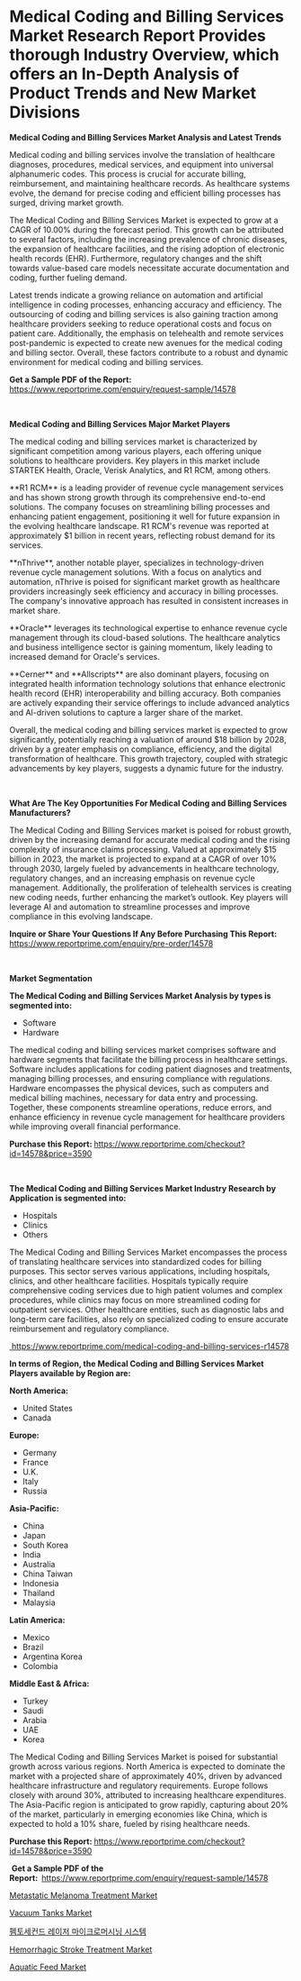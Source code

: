 <p><h1>Medical Coding and Billing Services Market Research Report Provides thorough Industry Overview, which offers an In-Depth Analysis of Product Trends and New Market Divisions</h1></p><p><strong>Medical Coding and Billing Services Market Analysis and Latest Trends</strong></p>
<p><p>Medical coding and billing services involve the translation of healthcare diagnoses, procedures, medical services, and equipment into universal alphanumeric codes. This process is crucial for accurate billing, reimbursement, and maintaining healthcare records. As healthcare systems evolve, the demand for precise coding and efficient billing processes has surged, driving market growth.</p><p>The Medical Coding and Billing Services Market is expected to grow at a CAGR of 10.00% during the forecast period. This growth can be attributed to several factors, including the increasing prevalence of chronic diseases, the expansion of healthcare facilities, and the rising adoption of electronic health records (EHR). Furthermore, regulatory changes and the shift towards value-based care models necessitate accurate documentation and coding, further fueling demand.</p><p>Latest trends indicate a growing reliance on automation and artificial intelligence in coding processes, enhancing accuracy and efficiency. The outsourcing of coding and billing services is also gaining traction among healthcare providers seeking to reduce operational costs and focus on patient care. Additionally, the emphasis on telehealth and remote services post-pandemic is expected to create new avenues for the medical coding and billing sector. Overall, these factors contribute to a robust and dynamic environment for medical coding and billing services.</p></p>
<p><strong>Get a Sample PDF of the Report:&nbsp;</strong> <a href="https://www.reportprime.com/enquiry/request-sample/14578">https://www.reportprime.com/enquiry/request-sample/14578</a></p>
<p>&nbsp;</p>
<p><strong>Medical Coding and Billing Services Major Market Players</strong></p>
<p><p>The medical coding and billing services market is characterized by significant competition among various players, each offering unique solutions to healthcare providers. Key players in this market include STARTEK Health, Oracle, Verisk Analytics, and R1 RCM, among others.</p><p>**R1 RCM** is a leading provider of revenue cycle management services and has shown strong growth through its comprehensive end-to-end solutions. The company focuses on streamlining billing processes and enhancing patient engagement, positioning it well for future expansion in the evolving healthcare landscape. R1 RCM's revenue was reported at approximately $1 billion in recent years, reflecting robust demand for its services.</p><p>**nThrive**, another notable player, specializes in technology-driven revenue cycle management solutions. With a focus on analytics and automation, nThrive is poised for significant market growth as healthcare providers increasingly seek efficiency and accuracy in billing processes. The company's innovative approach has resulted in consistent increases in market share.</p><p>**Oracle** leverages its technological expertise to enhance revenue cycle management through its cloud-based solutions. The healthcare analytics and business intelligence sector is gaining momentum, likely leading to increased demand for Oracle's services. </p><p>**Cerner** and **Allscripts** are also dominant players, focusing on integrated health information technology solutions that enhance electronic health record (EHR) interoperability and billing accuracy. Both companies are actively expanding their service offerings to include advanced analytics and AI-driven solutions to capture a larger share of the market.</p><p>Overall, the medical coding and billing services market is expected to grow significantly, potentially reaching a valuation of around $18 billion by 2028, driven by a greater emphasis on compliance, efficiency, and the digital transformation of healthcare. This growth trajectory, coupled with strategic advancements by key players, suggests a dynamic future for the industry.</p></p>
<p>&nbsp;</p>
<p><strong>What Are The Key Opportunities For Medical Coding and Billing Services Manufacturers?</strong></p>
<p><p>The Medical Coding and Billing Services market is poised for robust growth, driven by the increasing demand for accurate medical coding and the rising complexity of insurance claims processing. Valued at approximately $15 billion in 2023, the market is projected to expand at a CAGR of over 10% through 2030, largely fueled by advancements in healthcare technology, regulatory changes, and an increasing emphasis on revenue cycle management. Additionally, the proliferation of telehealth services is creating new coding needs, further enhancing the market’s outlook. Key players will leverage AI and automation to streamline processes and improve compliance in this evolving landscape.</p></p>
<p><strong>Inquire or Share Your Questions If Any Before Purchasing This Report:</strong> <a href="https://www.reportprime.com/enquiry/pre-order/14578">https://www.reportprime.com/enquiry/pre-order/14578</a></p>
<p>&nbsp;</p>
<p><strong>Market Segmentation</strong></p>
<p><strong>The Medical Coding and Billing Services Market Analysis by types is segmented into:</strong></p>
<p><ul><li>Software</li><li>Hardware</li></ul></p>
<p><p>The medical coding and billing services market comprises software and hardware segments that facilitate the billing process in healthcare settings. Software includes applications for coding patient diagnoses and treatments, managing billing processes, and ensuring compliance with regulations. Hardware encompasses the physical devices, such as computers and medical billing machines, necessary for data entry and processing. Together, these components streamline operations, reduce errors, and enhance efficiency in revenue cycle management for healthcare providers while improving overall financial performance.</p></p>
<p><strong>Purchase this Report:&nbsp;</strong><a href="https://www.reportprime.com/checkout?id=14578&price=3590">https://www.reportprime.com/checkout?id=14578&price=3590</a></p>
<p>&nbsp;</p>
<p><strong>The Medical Coding and Billing Services Market Industry Research by Application is segmented into:</strong></p>
<p><ul><li>Hospitals</li><li>Clinics</li><li>Others</li></ul></p>
<p><p>The Medical Coding and Billing Services Market encompasses the process of translating healthcare services into standardized codes for billing purposes. This sector serves various applications, including hospitals, clinics, and other healthcare facilities. Hospitals typically require comprehensive coding services due to high patient volumes and complex procedures, while clinics may focus on more streamlined coding for outpatient services. Other healthcare entities, such as diagnostic labs and long-term care facilities, also rely on specialized coding to ensure accurate reimbursement and regulatory compliance.</p></p>
<p><a href="https://www.reportprime.com/medical-coding-and-billing-services-r14578">&nbsp;https://www.reportprime.com/medical-coding-and-billing-services-r14578</a></p>
<p><strong>In terms of Region, the Medical Coding and Billing Services Market Players available by Region are:</strong></p>
<p>
    <p> <strong> North America: </strong>
        <ul>
            <li>United States</li>
            <li>Canada</li>
        </ul>
        </p> 
    <p> <strong> Europe: </strong>
        <ul>
            <li>Germany</li>
            <li>France</li>
            <li>U.K.</li>
            <li>Italy</li>
            <li>Russia</li>
        </ul>
        </p> 
    <p> <strong> Asia-Pacific: </strong>
        <ul>
            <li>China</li>
            <li>Japan</li>
            <li>South Korea</li>
            <li>India</li>
            <li>Australia</li>
            <li>China Taiwan</li>
            <li>Indonesia</li>
            <li>Thailand</li>
            <li>Malaysia</li>
        </ul>
        </p> 
    <p> <strong> Latin America: </strong>
        <ul>
            <li>Mexico</li>
            <li>Brazil</li>
            <li>Argentina Korea</li>
            <li>Colombia</li>
        </ul>
        </p> 
    <p> <strong> Middle East & Africa: </strong>
        <ul>
            <li>Turkey</li>
            <li>Saudi</li>
            <li>Arabia</li>
            <li>UAE</li>
            <li>Korea</li>
        </ul>
    </p>
    </p>
<p><p>The Medical Coding and Billing Services Market is poised for substantial growth across various regions. North America is expected to dominate the market with a projected share of approximately 40%, driven by advanced healthcare infrastructure and regulatory requirements. Europe follows closely with around 30%, attributed to increasing healthcare expenditures. The Asia-Pacific region is anticipated to grow rapidly, capturing about 20% of the market, particularly in emerging economies like China, which is expected to hold a 10% share, fueled by rising healthcare needs.</p></p>
<p><strong>Purchase this Report: </strong><a href="https://www.reportprime.com/checkout?id=14578&price=3590">https://www.reportprime.com/checkout?id=14578&price=3590</a></p>
<p>&nbsp;<strong>Get a Sample PDF of the Report:&nbsp;&nbsp;</strong><a href="https://www.reportprime.com/enquiry/request-sample/14578">https://www.reportprime.com/enquiry/request-sample/14578</a></p>
<p><strong></strong></p>
<p><p><a href="https://www.linkedin.com/pulse/metastatic-melanoma-treatment-industry-insights-report-analyzing-ytqce?trackingId=aJbNtJv8RH%2B8PeRz8Crrfg%3D%3D">Metastatic Melanoma Treatment Market</a></p><p><a href="https://issuu.com/reportprime-2/docs/vacuum-tanks-market-size-2030.pptx_958ec773c535bb">Vacuum Tanks Market</a></p><p><a href="https://medium.com/@czbtzkwc9/%EC%84%B8%EA%B3%84-femtosecond-laser-micromachining-system-market-%EC%9D%80-2024%EC%97%90%EC%84%9C-2031%EB%A1%9C-%EC%97%B0%ED%8F%89%EA%B7%A0-%EC%A6%9D%EA%B0%80%EC%9C%A8%EC%9D%84-%EB%B3%B4%EC%9D%BC-%EA%B2%83%EC%9C%BC%EB%A1%9C-%EC%98%88%EC%83%81%EB%90%A9%EB%8B%88%EB%8B%A4-bf2dcd5c3d9b">펨토세컨드 레이저 마이크로머시닝 시스템</a></p><p><a href="https://www.linkedin.com/pulse/hemorrhagic-stroke-treatment-market-growth-segmentation-unpkf?trackingId=%2Fnu9ZdmXRgGbkXq7K%2BwUpA%3D%3D">Hemorrhagic Stroke Treatment Market</a></p><p><a href="https://medium.com/@acqwoncopela/the-aquatic-feed-market-decisions-are-mostly-driven-by-resource-optimization-and-8bc0029acb05">Aquatic Feed Market</a></p></p>